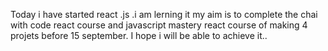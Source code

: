 
 
 Today i have started react .js .i am lerning it my aim is to complete the chai with code react course and javascript mastery react course of making 4 projets before 15 september. I hope i will be able to achieve it..
